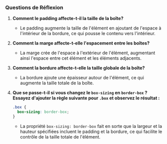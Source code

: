 ### Questions de Réflexion

1. **Comment le padding affecte-t-il la taille de la boîte?**

   - Le padding augmente la taille de l'élément en ajoutant de l'espace à l'intérieur de la bordure, ce qui pousse le contenu vers l'intérieur.

2. **Comment la marge affecte-t-elle l'espacement entre les boîtes?**

   - La marge crée de l'espace à l'extérieur de l'élément, augmentant ainsi l'espace entre cet élément et les éléments adjacents.

3. **Comment la bordure affecte-t-elle la taille globale de la boîte?**

   - La bordure ajoute une épaisseur autour de l'élément, ce qui augmente la taille totale de la boîte.

4. **Que se passe-t-il si vous changez le `box-sizing` en `border-box` ? Essayez d'ajouter la règle suivante pour `.box` et observez le résultat :**

   ```css
   .box {
     box-sizing: border-box;
   }
   ```

   - La propriété `box-sizing: border-box` fait en sorte que la largeur et la hauteur spécifiées incluent le padding et la bordure, ce qui facilite le contrôle de la taille totale de l'élément.

